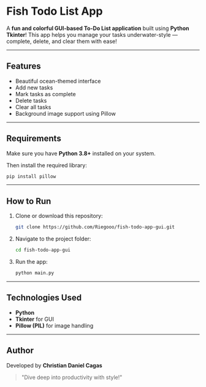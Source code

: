 #  Fish Todo List App

A **fun and colorful GUI-based To-Do List application** built using **Python Tkinter**!
This app helps you manage your tasks underwater-style  — complete, delete, and clear them with ease!

---

##  Features

*  Beautiful ocean-themed interface
*  Add new tasks
*  Mark tasks as complete
*  Delete tasks
*  Clear all tasks
*  Background image support using Pillow

---

##  Requirements

Make sure you have **Python 3.8+** installed on your system.

Then install the required library:

```bash
pip install pillow
```

---

##  How to Run

1. Clone or download this repository:

   ```bash
   git clone https://github.com/Riegooo/fish-todo-app-gui.git
   ```

2. Navigate to the project folder:

   ```bash
   cd fish-todo-app-gui
   ```

3. Run the app:

   ```bash
   python main.py
   ```

---

##  Technologies Used

* **Python** 
* **Tkinter** for GUI
* **Pillow (PIL)** for image handling

---

##  Author

Developed by **Christian Daniel Cagas** 

> "Dive deep into productivity with style!" 
